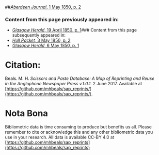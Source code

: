 ##[*Aberdeen Journal*, 1 May 1850, p. 2](https://mhbeals.github.io/sap_html/Aberdeen-Journal/Aberdeen-Journal-1-May-1850-p-2)

### Content from this page previously appeared in:
+ [*Glasgow Herald*, 19 April 1850, p. 1](https://mhbeals.github.io/sap_html/Glasgow-Herald/Glasgow-Herald-19-April-1850-p-1)### Content from this page subsequently appeared in:
+ [*Hull Packet*, 3 May 1850, p. 2](https://mhbeals.github.io/sap_html/Hull-Packet/Hull-Packet-3-May-1850-p-2)
+ [*Glasgow Herald*, 6 May 1850, p. 1](https://mhbeals.github.io/sap_html/Glasgow-Herald/Glasgow-Herald-6-May-1850-p-1)
                    
# Citation: 

Beals. M. H. *Scissors and Paste Database: A Map of Reprinting and Reuse in the Anglophone Newspaper Press v.1.0.1.* 2 June 2017. Available at [https://github.com/mhbeals/sap_reprints/](https://github.com/mhbeals/sap_reprints/). 
                    
# Nota Bona

Bibliometric data is time consuming to produce but benefits us all. Please remember to cite or acknowledge this and any other bibliometric data you use in your research. All data is available CC-BY 4.0 at [https://github.com/mhbeals/sap_reprints](https://github.com/mhbeals/sap_reprints)